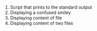 1. Script that prints to the standard output
1. Displaying a confused smiley
2. Displaying content of file
3. Displaying content of two files
